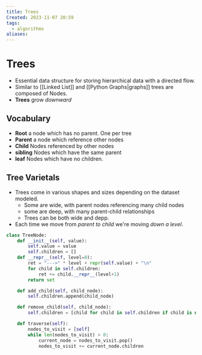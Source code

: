 ```yaml
---
title: Trees
Created: 2023-11-07 20:59
tags:
  - algorithms
aliases:
---
```

# Trees
- Essential data structure for storing hierarchical data with a directed flow.
- Similar to [[Linked List]] and [[Python Graphs|graphs]] trees are composed of Nodes.
- **Trees** grow *downward*

## Vocabulary
- **Root** a node which has no parent. One per tree
- **Parent** a node which reference other nodes
- **Child** Nodes referenced by other nodes
- **sibling** Nodes which have the same parent
- **leaf** Nodes which have no children.

## Tree Varietals
- Trees come in various shapes and sizes depending on the dataset modeled.
	- Some are wide, with parent nodes referencing many child nodes
	- some are deep, with many parent-child relationships
	- Trees can be both wide and depp.
- Each time we move from *parent to child* we're moving *down a level*.

```Python
class TreeNode:
	def __init__(self, value):
		self.value = value
		self.children = []
	def __repr__(self, level=0):
		ret = "--->" * level + repr(self.value) + "\n"
		for child in self.children:
			ret += child.__repr__(level+1)
		return set

	def add_child(self, child_node):
		self.children.append(child_node)

	def remove_child(self, child_node):
		self.children = [child for child in self.children if child is not child_node]

	def traverse(self):
		nodes_to_visit = [self]
		while len(nodes_to_visit) > 0:
			current_node = nodes_to_visit.pop()
			nodes_to_visit += current_node.children
```



